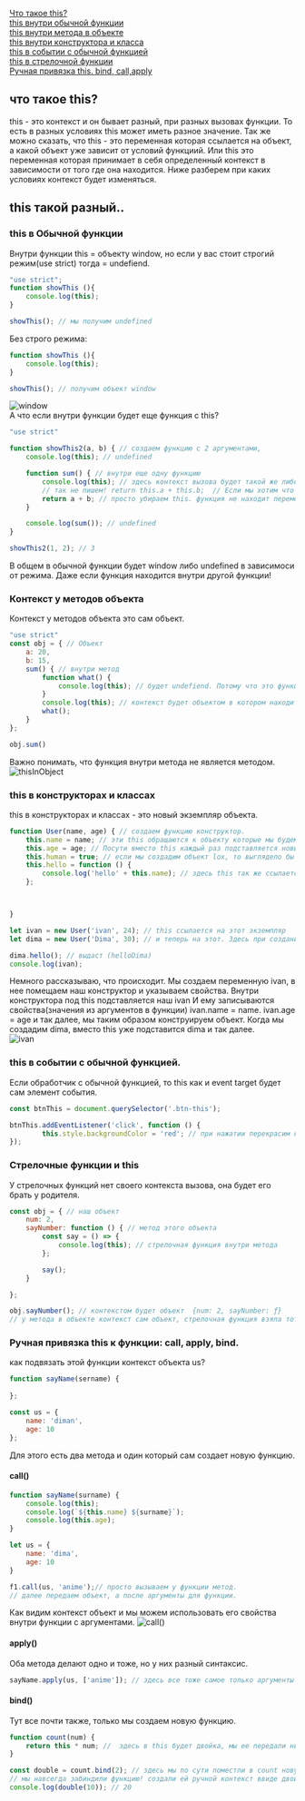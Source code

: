 [Что такое this?](#this)<br>
[this внутри обычной функции](#function)<br>
[this внутри метода в объекте](#object)<br>
[this внутри конструктора и класса](#classes)<br>
[this в событии с обычной функцией](#add)<br>
[this в стрелочной функции](#arrfun)<br>
[Ручная привязка this. bind, call,apply](#oye)<br>

## <a name="this"> что такое this? </a>
this - это контекст и он бывает разный, при разных вызовах функции. То есть в разных условиях this может иметь разное значение.
Так же можно сказать, что this - это переменная которая ссылается на объект, а какой объект уже зависит от условий функциий.
Или this это переменная которая принимает в себя определенный контекст в зависимости от того где она находится.
Ниже разберем при каких условиях контекст будет изменяться.

##  this такой разный..

### <a name="function"> this в  Обычной функции </a> 
Внутри функции this = объекту window, но если у вас стоит строгий режим(use strict) тогда = undefiend.
```javaScript
"use strict";
function showThis (){
    console.log(this); 
}

showThis(); // мы получим undefined
```
Без строго режима:
```javaScript
function showThis (){
    console.log(this); 
}

showThis(); // получим объект window
```
![window](https://github.com/Aquariids/MyJS/blob/main/app/img/windowThis.png)<br>
А что если внутри функции будет еще функция с this?
```javaScript
"use strict"

function showThis2(a, b) { // создаем функцию с 2 аргументами, 
    console.log(this); // undefined

    function sum() { // внутри еще одну функцию
        console.log(this); // здесь контекст вызова будет такой же либо window либо undefiend.
        // так не пишем! return this.a + this.b;  // Если мы хотим что бы функция работала, нужно сделать замыкание.
        return a + b; // просто убираем this. функция не находит переменные a и b здесь и ищет их в функции выше 
    }

    console.log(sum()); // undefined
}

showThis2(1, 2); // 3
```
В общем в обычной функции будет window либо undefined в зависимоси от режима. Даже если функция находится внутри другой функции!
### <a name="object"> Контекст у методов объекта </a>
Контекст у методов объекта это сам объект.
```javaScript
"use strict"
const obj = { // Объект 
    a: 20,
    b: 15,
    sum() { // внутри метод
        function what() {
            console.log(this); // будет undefiend. Потому что это функция внутри метода, а не сам метод объекта,
        }
        console.log(this); // контекст будет объектом в котором находится функция
        what();
    }
};

obj.sum()
```
Важно понимать, что функция внутри метода не является методом.<br>
![thisInObject](https://github.com/Aquariids/MyJS/blob/main/app/img/thisInObject.png)<br>


### <a name="classes"> this в конструкторах и классах </a>
this в конструкторах и классах - это новый экземпляр объекта.
```javaScript
function User(name, age) { // создаем функцию конструктор.
    this.name = name; // эти this обращаются к объекту которые мы будем создавать 
    this.age = age; // Посути вместо this каждый раз подставляется новый экземпляр объекта.
    this.human = true; // если мы создадим объект lox, то выглядело бы это так lox.age и тд.
    this.hello = function () {
        console.log('hello' + this.name); // здесь this так же ссылается на объект который мы создали и берет его свойство name  
    };



}

let ivan = new User('ivan', 24); // this ссылается на этот экземпляр
let dima = new User('Dima', 30); // и теперь на этот. Здесь при создании мы сразу передаем значения в наши свойства name и age

dima.hello(); // выдаст (helloDima)
console.log(ivan);
```
Немного рассказываю, что происходит. Мы создаем переменную ivan, в нее помещаем наш конструктор и указываем свойства. Внутри конструктора под this подставляется наш ivan
И ему записываются свойства(значения из аргументов в функции) ivan.name = name. ivan.age = age и так далее, мы таким образом конструируем объект. Когда мы создадим dima, вместо this уже подставится dima и так далее.<br>
![ivan](https://github.com/Aquariids/MyJS/blob/main/app/img/ivanThis.png)<br>


### <a name="add"> this в событии с обычной функцией. </a>
Если обработчик с обычной функцией, то this как и event target будет сам элемент события.
```javaScript
const btnThis = document.querySelector('.btn-this');

btnThis.addEventListener('click', function () {
        this.style.backgroundColor = 'red'; // при нажатии перекрасим кнопку в красный, так как this - элемент события
});
```
### <a name="arrfun"> Стрелочные функции и this </a>
У стрелочных функций нет своего контекста вызова, она будет его брать у родителя.
```javaScript
const obj = { // наш объект
    num: 2,
    sayNumber: function () { // метод этого объекта
        const say = () => {
            console.log(this); // стрелочная функция внутри метода
        };

        say();
    }

};

obj.sayNumber(); // контекстом будет объект  {num: 2, sayNumber: ƒ}
// у метода в объекте контекст сам объект, стрелочная функция взяла тот же контекст, что и у метода в котором она находится.

```
### <a name="oye"> Ручная привязка this к функции: call, apply, bind. </a>

 как подвязать этой функции контекст объекта us?
```javaScript
function sayName(sername) {           
    
};

const us = {
    name: 'diman',
    age: 10
};
```
Для этого есть два метода и один который сам создает новую функцию.
#### call()
```javaScript
function sayName(surname) {
    console.log(this);
    console.log(`${this.name} ${surname}`);
    console.log(this.age);
}

let us = {
    name: 'dima',
    age: 10
}

f1.call(us, 'anime');// просто вызываем у функции метод.
// далее передаем объект, а после аргументы для функции.
```
Как видим контекст объект и мы можем использовать его свойства внутри функции с аргументами.
![call()](https://github.com/Aquariids/MyJS/blob/main/app/img/call.png)<br>
#### apply()
Оба  метода делают одно и тоже, но у них разный синтаксис.
```javaScript
sayName.apply(us, ['anime']); // здесь все тоже самое только аргументы внутри массива
```
#### bind()
Тут все почти также, только мы создаем новую функцию.
```javaScript
function count(num) {
    return this * num; //  здесь в this будет двойка, мы ее передали ниже.
}

const double = count.bind(2); // здесь мы по сути поместли в count новую функцию и забиндили в this = 2
// мы навсегда забиндили функцию! создали ей ручной контекст ввиде двойки и теперь просто вызываем нашу double и передам нужный аргумент 
console.log(double(10)); // 20
```

